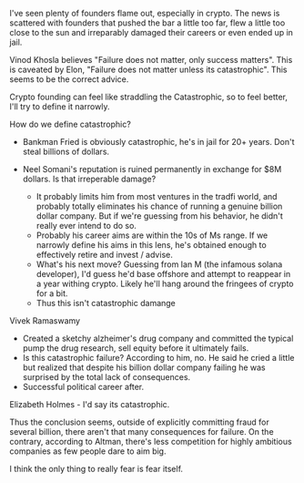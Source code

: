 I've seen plenty of founders flame out, especially in crypto. The news is scattered with founders that pushed the bar a little too far, flew a little too close to the sun and irreparably damaged their careers or even ended up in jail.

Vinod Khosla believes "Failure does not matter, only success matters". This is caveated by Elon, "Failure does not matter unless its catastrophic". This seems to be the correct advice. 

Crypto founding can feel like straddling the Catastrophic, so to feel better, I'll try to define it narrowly.

How do we define catastrophic?

- Bankman Fried is obviously catastrophic, he's in jail for 20+ years. Don't steal billions of dollars.
- Neel Somani's reputation is ruined permanently in exchange for $8M dollars. Is that irreperable damage?

  - It probably limits him from most ventures in the tradfi world, and probably totally eliminates his chance of running a genuine billion dollar company. But if we're guessing from his behavior, he didn't really ever intend to do so. 
  - Probably his career aims are within the 10s of Ms range. If we narrowly define his aims in this lens, he's obtained enough to effectively retire and invest / advise.
  - What's his next move? Guessing from Ian M (the infamous solana developer), I'd guess he'd base offshore and attempt to reappear in a year withing crypto. Likely he'll hang around the fringees of crypto for a bit.
  - Thus this isn't catastrophic damange

Vivek Ramaswamy
  - Created a sketchy alzheimer's drug company and committed the typical pump the drug research, sell equity before it ultimately fails.
  - Is this catastrophic failure? According to him, no. He said he cried a little but realized that despite his billion dollar company failing he was surprised by the total lack of consequences.
  - Successful political career after.

Elizabeth Holmes
      - I'd say its catastrophic.


Thus the conclusion seems, outside of explicitly committing fraud for several billion, there aren't that many consequences for failure. On the contrary, according to Altman, there's less competition for highly ambitious companies as few people dare to aim big.


I think the only thing to really fear is fear itself. 

